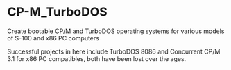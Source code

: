 # CP-M_TurboDOS
Create bootable CP/M and TurboDOS operating systems for various models of S-100 and x86 PC computers

Successful projects in here include TurboDOS 8086 and Concurrent CP/M 3.1 for x86 PC compatibles, both have
been lost over the ages.
